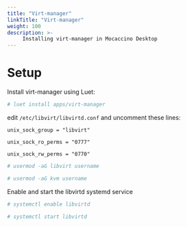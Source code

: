 ```yaml
---
title: "Virt-manager"
linkTitle: "Virt-manager"
weight: 100
description: >-
     Installing virt-manager in Mocaccino Desktop
---
```


# Setup

Install virt-manager using Luet:

```bash
# luet install apps/virt-manager
```

edit `/etc/libvirt/libvirtd.conf` and uncomment these lines:

`unix_sock_group = "libvirt"`

`unix_sock_ro_perms = "0777"`

`unix_sock_rw_perms = "0770"`

```bash
# usermod -aG libvirt username
```
```bash
# usermod -aG kvm username
```
Enable and start the libvirtd systemd service
```bash
# systemctl enable libvirtd
```
```bash
# systemctl start libvirtd
```
